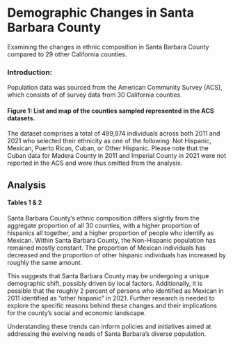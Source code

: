  # Demographic Changes in Santa Barbara County


Examining the changes in ethnic composition in Santa Barbara County compared to 29 other California counties.


### Introduction:

Population data was sourced from the American Community Survey (ACS), which consists of of survey data from 30 California counties. 

#### Figure 1:  List and map of the counties sampled represented in the ACS datasets. 

The dataset comprises a total of 499,974 individuals across both 2011 and 2021 who selected their ethnicity as one of the following: Not Hispanic, Mexican, Puerto Rican, Cuban, or Other Hispanic. Please note that the Cuban data for Madera County in 2011 and Imperial County in 2021 were not reported in the ACS and were thus omitted from the analysis.


## Analysis 

#### Tables 1 & 2


Santa Barbara County’s ethnic composition differs slightly from the aggregate proportion of all 30 counties, with a higher proportion of hispanics all together, and a higher proportion of people who identify as Mexican. Within Santa Barbara County, the Non-Hispanic population has remained mostly constant. The proportion of Mexican individuals has decreased and the proportion of other hispanic individuals has increased by roughly the same amount.

This suggests that Santa Barbara County may be undergoing a unique demographic shift, possibly driven by local factors. Additionally, it is possible that the roughly 2 percent of persons who identified as Mexican in 2011 identified as “other hispanic” in 2021. Further research is needed to explore the specific reasons behind these changes and their implications for the county’s social and economic landscape.

Understanding these trends can inform policies and initiatives aimed at addressing the evolving needs of Santa Barbara’s diverse population.